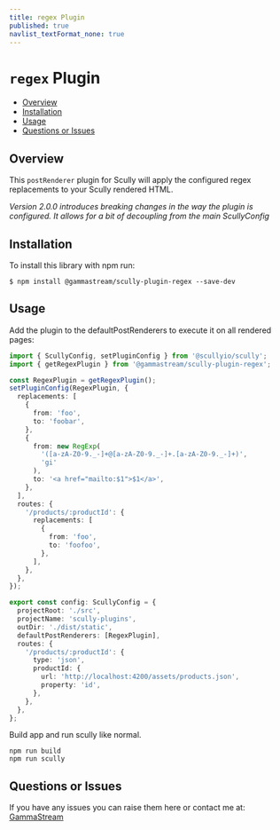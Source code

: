 ```yaml
---
title: regex Plugin
published: true
navlist_textFormat_none: true
---
```


# `regex` Plugin <!-- omit in toc -->

<div class="docs-link_table">
  <a class="homepage" href="https://github.com/gammastream/scully-plugins"></a>
  <a class="repository" href="https://github.com/gammastream/scully-plugins/tree/master/projects/scully-plugin-regex"></a>
</div>

<div class="docs-toc"></div>

- [Overview](#overview)
- [Installation](#installation)
- [Usage](#usage)
- [Questions or Issues](#questions-or-issues)

## Overview

This `postRenderer` plugin for Scully will apply the configured regex replacements to your Scully rendered HTML.

_Version 2.0.0 introduces breaking changes in the way the plugin is configured. It allows for a bit of decoupling from the main ScullyConfig_

## Installation

To install this library with npm run:

```
$ npm install @gammastream/scully-plugin-regex --save-dev
```

## Usage

Add the plugin to the defaultPostRenderers to execute it on all rendered pages:

```typescript
import { ScullyConfig, setPluginConfig } from '@scullyio/scully';
import { getRegexPlugin } from '@gammastream/scully-plugin-regex';

const RegexPlugin = getRegexPlugin();
setPluginConfig(RegexPlugin, {
  replacements: [
    {
      from: 'foo',
      to: 'foobar',
    },
    {
      from: new RegExp(
        '([a-zA-Z0-9._-]+@[a-zA-Z0-9._-]+.[a-zA-Z0-9._-]+)',
        'gi'
      ),
      to: '<a href="mailto:$1">$1</a>',
    },
  ],
  routes: {
    '/products/:productId': {
      replacements: [
        {
          from: 'foo',
          to: 'foofoo',
        },
      ],
    },
  },
});

export const config: ScullyConfig = {
  projectRoot: './src',
  projectName: 'scully-plugins',
  outDir: './dist/static',
  defaultPostRenderers: [RegexPlugin],
  routes: {
    '/products/:productId': {
      type: 'json',
      productId: {
        url: 'http://localhost:4200/assets/products.json',
        property: 'id',
      },
    },
  },
};
```

Build app and run scully like normal.

```
npm run build
npm run scully
```

## Questions or Issues

If you have any issues you can raise them here or contact me at: [GammaStream](https://gamma.stream/)

